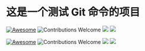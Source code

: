 # 这是一个测试 Git 命令的项目
[![Awesome](https://cdn.rawgit.com/sindresorhus/awesome/d7305f38d29fed78fa85652e3a63e154dd8e8829/media/badge.svg)](https://github.com/sindresorhus/awesome)
![Contributions Welcome](https://img.shields.io/badge/Contributions-welcome-blue.svg)
![](https://img.shields.io/badge/HG-hellogithub-orange.svg)
<img src="https://hellogithub.com/img/logo1.svg">

[![Awesome](https://cdn.rawgit.com/sindresorhus/awesome/d7305f38d29fed78fa85652e3a63e154dd8e8829/media/badge.svg)](https://github.com/sindresorhus/awesome)
![Contributions Welcome](https://img.shields.io/badge/Contributions-welcome-blue.svg)
![](https://img.shields.io/badge/HG-hellogithub-orange.svg)
<img src="https://hellogithub.com/logo2.png">

